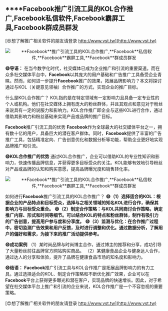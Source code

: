## ****Facebook**推广引流工具的KOL合作推广,**Facebook**私信软件,**Facebook**霸屏工具,**Facebook**群成员群发**

[😍想了解推广相关软件的朋友请登录 http://www.vst.tw](http://www.vst.tw)

 <center><img src="https://vst.tw/MP4/tuiguang/png/4.png" alt="**Facebook**推广引流工具的KOL合作推广,**Facebook**私信软件,**Facebook**霸屏工具,**Facebook**群成员群发"></center>

**😄导语：**
在当今数字化时代，社交媒体已成为企业推广和引流的重要渠道。而在众多社交媒体平台中，**Facebook**以其庞大的用户基础和广告推广工具备受企业青睐。然而，如何进一步提升**Facebook**推广的效果，拓展品牌影响力？本文将探讨通过与KOL（关键意见领袖）合作推广的方式，实现企业的推广目标。

什么是KOL合作推广？
KOL指的是在特定领域有一定影响力且具备一定专业性的个人或机构。他们在社交媒体上拥有庞大的粉丝群体，并且其观点和意见对于粉丝来说具有一定的说服力和影响力。KOL合作推广即企业与这些KOL进行合作，通过借助其影响力和粉丝基础来实现产品或品牌的推广目标。

**Facebook**推广引流工具的优势
**Facebook**作为全球最大的社交媒体平台之一，拥有数十亿的用户，具备巨大的潜在客户群体。同时，**Facebook**提供了丰富的广告推广工具，包括精准定向、广告创意优化和数据分析等功能，帮助企业更好地实现品牌推广和引流。

**😄KOL合作推广的优势**
通过KOL合作推广，企业可以借助KOL的专业性知识和影响力，快速传播品牌信息，并获得更多目标受众的关注。KOL能够有效地引导粉丝对产品或品牌的认知和购买意愿，提高品牌曝光度和销售转化率。

 <center><img src="https://vst.tw/MP4/tuiguang/png/0.png" alt="**Facebook**推广引流工具的KOL合作推广,**Facebook**私信软件,**Facebook**霸屏工具,**Facebook**群成员群发"></center>

如何进行**Facebook**推广引流工具的KOL合作推广？
**😄（1）选择适合的KOL：根据企业的产品特点和目标受众，选择与之相关领域的知名KOL进行合作，确保其影响力与目标受众重合。**
**😄（2）制定合作策略：与KOL共同商讨合作策略，确定推广内容、形式和时间等细节。可以结合KOL的特点和粉丝群体，制作有吸引力的广告创意，提高用户参与度和分享度。**
**😄（3）监测与优化：在合作推广过程中，密切监测广告效果和用户反馈，及时进行调整和优化。通过数据分析，了解用户的偏好和需求，为接下来的推广活动提供参考。**

**😄成功案例**
（1）某时尚品牌与时尚博主合作，通过博主的推荐和分享，成功引导了大量粉丝前往品牌官方网站购买商品。
（2）某健康食品企业与健身达人合作，通过达人的分享和体验，提升了品牌在健康食品市场的知名度和影响力。

**😄结语：**
**Facebook**推广引流工具与KOL合作推广是拓展品牌影响力的有力工具。通过选择适合的KOL、制定合作策略和不断优化推广效果，企业可以在**Facebook**平台上获得更多曝光和潜在客户，实现品牌的快速增长。因此，对于希望在社交媒体平台上推广和引流的企业来说，KOL合作推广是一个不容忽视的重要策略。

[😍想了解推广相关软件的朋友请登录 http://www.vst.tw](http://www.vst.tw)



